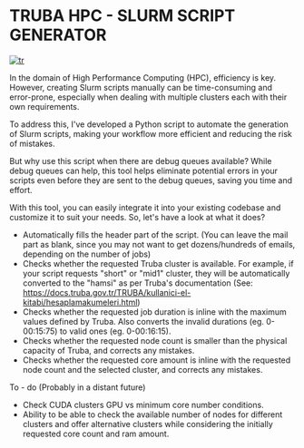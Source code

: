 # TRUBA HPC - SLURM SCRIPT GENERATOR

[![tr](https://img.shields.io/badge/Beni%20Oku-T%C3%BCrk%C3%A7e-green?style=for-the-badge&link=https%3A%2F%2Fgithub.com%2Faugalip%2Ftruba-hpc-slurm-generator%2Fblob%2Fmain%2FREADME.tr.md)](https://github.com/augalip/truba-hpc-slurm-generator/blob/main/README.tr.md)

In the domain of High Performance Computing (HPC), efficiency is key. However, creating Slurm scripts manually can be time-consuming and error-prone, especially when dealing with multiple clusters each with their own requirements.

To address this, I've developed a Python script to automate the generation of Slurm scripts, making your workflow more efficient and reducing the risk of mistakes.

But why use this script when there are debug queues available? While debug queues can help, this tool helps eliminate potential errors in your scripts even before they are sent to the debug queues, saving you time and effort.

With this tool, you can easily integrate it into your existing codebase and customize it to suit your needs. So, let's have a look at what it does?

- Automatically fills the header part of the script. (You can leave the mail part as blank, since you may not want to get dozens/hundreds of emails, depending on the number of jobs)
- Checks whether the requested Truba cluster is available. For example, if your script requests "short" or "mid1" cluster, they will be automatically converted to the "hamsi" as per Truba's documentation (See: https://docs.truba.gov.tr/TRUBA/kullanici-el-kitabi/hesaplamakumeleri.html)
- Checks whether the requested job duration is inline with the maximum values defined by Truba. Also converts the invalid durations (eg. 0-00:15:75) to valid ones (eg. 0-00:16:15).
- Checks whether the requested node count is smaller than the physical capacity of Truba, and corrects any mistakes.
- Checks whether the requested core amount is inline with the requested node count and the selected cluster, and corrects any mistakes.

To - do (Probably in a distant future)
- Check CUDA clusters GPU vs minimum core number conditions.
- Ability to be able to check the available number of nodes for different clusters and offer alternative clusters while considering the initially requested core count and ram amount. 
